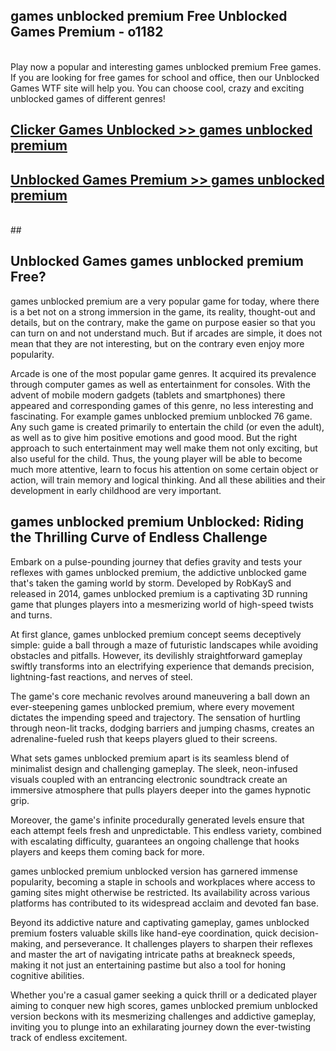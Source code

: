 ## games unblocked premium Free Unblocked Games Premium - o1182 <br>
<br>
Play now a popular and interesting games unblocked premium Free games. If you are looking for free games for school and office, then our Unblocked Games WTF site will help you. You can choose cool, crazy and exciting unblocked games of different genres!


##  [Clicker Games Unblocked >> games unblocked premium](http://freeplayer.one?title=games_unblocked_premium&ref=05)

##  [Unblocked Games Premium >> games unblocked premium](http://freeplayer.one?title=games_unblocked_premium&ref=05)
  <br>
  ##



## Unblocked Games games unblocked premium Free?

games unblocked premium are a very popular game for today, where there is a bet not on a strong immersion in the game, its reality, thought-out and details, but on the contrary, make the game on purpose easier so that you can turn on and not understand much. But if arcades are simple, it does not mean that they are not interesting, but on the contrary even enjoy more popularity.

Arcade is one of the most popular game genres. It acquired its prevalence through computer games as well as entertainment for consoles. With the advent of mobile modern gadgets (tablets and smartphones) there appeared and corresponding games of this genre, no less interesting and fascinating. For example games unblocked premium unblocked 76 game. Any such game is created primarily to entertain the child (or even the adult), as well as to give him positive emotions and good mood. But the right approach to such entertainment may well make them not only exciting, but also useful for the child. Thus, the young player will be able to become much more attentive, learn to focus his attention on some certain object or action, will train memory and logical thinking. And all these abilities and their development in early childhood are very important.

##  games unblocked premium Unblocked: Riding the Thrilling Curve of Endless Challenge

Embark on a pulse-pounding journey that defies gravity and tests your reflexes with games unblocked premium, the addictive unblocked game that's taken the gaming world by storm. Developed by RobKayS and released in 2014, games unblocked premium is a captivating 3D running game that plunges players into a mesmerizing world of high-speed twists and turns.

At first glance, games unblocked premium concept seems deceptively simple: guide a ball through a maze of futuristic landscapes while avoiding obstacles and pitfalls. However, its devilishly straightforward gameplay swiftly transforms into an electrifying experience that demands precision, lightning-fast reactions, and nerves of steel.

The game's core mechanic revolves around maneuvering a ball down an ever-steepening games unblocked premium, where every movement dictates the impending speed and trajectory. The sensation of hurtling through neon-lit tracks, dodging barriers and jumping chasms, creates an adrenaline-fueled rush that keeps players glued to their screens.

What sets games unblocked premium apart is its seamless blend of minimalist design and challenging gameplay. The sleek, neon-infused visuals coupled with an entrancing electronic soundtrack create an immersive atmosphere that pulls players deeper into the games hypnotic grip.

Moreover, the game's infinite procedurally generated levels ensure that each attempt feels fresh and unpredictable. This endless variety, combined with escalating difficulty, guarantees an ongoing challenge that hooks players and keeps them coming back for more.

games unblocked premium unblocked version has garnered immense popularity, becoming a staple in schools and workplaces where access to gaming sites might otherwise be restricted. Its availability across various platforms has contributed to its widespread acclaim and devoted fan base.

Beyond its addictive nature and captivating gameplay, games unblocked premium fosters valuable skills like hand-eye coordination, quick decision-making, and perseverance. It challenges players to sharpen their reflexes and master the art of navigating intricate paths at breakneck speeds, making it not just an entertaining pastime but also a tool for honing cognitive abilities.

Whether you're a casual gamer seeking a quick thrill or a dedicated player aiming to conquer new high scores, games unblocked premium unblocked version beckons with its mesmerizing challenges and addictive gameplay, inviting you to plunge into an exhilarating journey down the ever-twisting track of endless excitement.